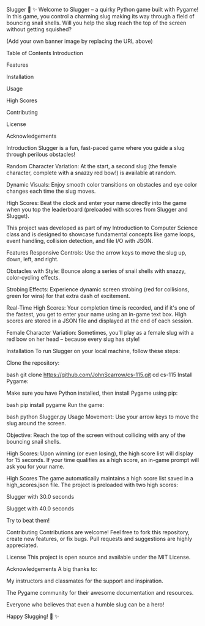 Slugger :snail: :sparkles:
Welcome to Slugger – a quirky Python game built with Pygame! In this game, you control a charming slug making its way through a field of bouncing snail shells. Will you help the slug reach the top of the screen without getting squished?

(Add your own banner image by replacing the URL above)

Table of Contents
Introduction

Features

Installation

Usage

High Scores

Contributing

License

Acknowledgements

Introduction
Slugger is a fun, fast-paced game where you guide a slug through perilous obstacles!

Random Character Variation: At the start, a second slug (the female character, complete with a snazzy red bow!) is available at random.

Dynamic Visuals: Enjoy smooth color transitions on obstacles and eye color changes each time the slug moves.

High Scores: Beat the clock and enter your name directly into the game when you top the leaderboard (preloaded with scores from Slugger and Slugget).

This project was developed as part of my Introduction to Computer Science class and is designed to showcase fundamental concepts like game loops, event handling, collision detection, and file I/O with JSON.

Features
Responsive Controls: Use the arrow keys to move the slug up, down, left, and right.

Obstacles with Style: Bounce along a series of snail shells with snazzy, color-cycling effects.

Strobing Effects: Experience dynamic screen strobing (red for collisions, green for wins) for that extra dash of excitement.

Real-Time High Scores: Your completion time is recorded, and if it's one of the fastest, you get to enter your name using an in-game text box. High scores are stored in a JSON file and displayed at the end of each session.

Female Character Variation: Sometimes, you'll play as a female slug with a red bow on her head – because every slug has style!

Installation
To run Slugger on your local machine, follow these steps:

Clone the repository:

bash
git clone https://github.com/JohnScarrow/cs-115.git
cd cs-115
Install Pygame:

Make sure you have Python installed, then install Pygame using pip:

bash
pip install pygame
Run the game:

bash
python Slugger.py
Usage
Movement: Use your arrow keys to move the slug around the screen.

Objective: Reach the top of the screen without colliding with any of the bouncing snail shells.

High Scores: Upon winning (or even losing), the high score list will display for 15 seconds. If your time qualifies as a high score, an in-game prompt will ask you for your name.

High Scores
The game automatically maintains a high score list saved in a high_scores.json file. The project is preloaded with two high scores:

Slugger with 30.0 seconds

Slugget with 40.0 seconds

Try to beat them!

Contributing
Contributions are welcome! Feel free to fork this repository, create new features, or fix bugs. Pull requests and suggestions are highly appreciated.

License
This project is open source and available under the MIT License.

Acknowledgements
A big thanks to:

My instructors and classmates for the support and inspiration.

The Pygame community for their awesome documentation and resources.

Everyone who believes that even a humble slug can be a hero!

Happy Slugging! :snail: :sparkles:
